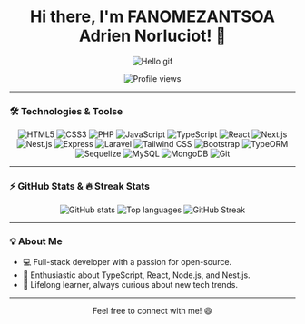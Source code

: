 <div align="center">

# Hi there, I'm FANOMEZANTSOA Adrien Norluciot! 👋

![Hello gif](https://media.giphy.com/media/Rpl1sod1vCXK0L2SUN/giphy.gif?cid=ecf05e47wtov4hm63a2pmvwj312f3obgsz41pt5linrtt8ni&ep=v1_gifs_search&rid=giphy.gif&ct=g)

![Profile views](https://komarev.com/ghpvc/?username=Norluciot&color=blue)

</div>

---

### 🛠 Technologies & Toolse

<p align="center">
    <img src="https://img.shields.io/badge/-HTML5-000?&logo=HTML5" alt="HTML5"/>
    <img src="https://img.shields.io/badge/-CSS3-000?&logo=CSS3" alt="CSS3"/>
    <img src="https://img.shields.io/badge/-PHP-000?&logo=PHP" alt="PHP"/>
    <img src="https://img.shields.io/badge/-JavaScript-000?&logo=JavaScript" alt="JavaScript"/>
    <img src="https://img.shields.io/badge/-TypeScript-000?&logo=TypeScript" alt="TypeScript"/>
    <img src="https://img.shields.io/badge/-React-000?&logo=React" alt="React"/>
    <img src="https://img.shields.io/badge/-Next.js-000?&logo=Next.js" alt="Next.js"/>
    <img src="https://img.shields.io/badge/-Nest.js-000?&logo=NestJS" alt="Nest.js"/>
    <img src="https://img.shields.io/badge/-Express.js-000?&logo=Express" alt="Express"/>
    <img src="https://img.shields.io/badge/-Laravel-000?&logo=Laravel" alt="Laravel"/>
    <img src="https://img.shields.io/badge/-Tailwind--CSS-000?&logo=Tailwind-CSS" alt="Tailwind CSS"/>
    <img src="https://img.shields.io/badge/-Bootstrap-000?&logo=Bootstrap" alt="Bootstrap"/>
    <img src="https://img.shields.io/badge/-TypeORM-000?&logo=TypeORM" alt="TypeORM"/>
    <img src="https://img.shields.io/badge/-Sequelize-000?&logo=Sequelize" alt="Sequelize"/>
    <img src="https://img.shields.io/badge/-MySQL-000?&logo=MySQL" alt="MySQL"/>
    <img src="https://img.shields.io/badge/-MongoDB-000?&logo=MongoDB" alt="MongoDB"/>
    <img src="https://img.shields.io/badge/-Git-000?&logo=Git" alt="Git"/>
</p>

---

### ⚡ GitHub Stats & 🔥 Streak Stats

<p align="center">
    <img src="https://github-readme-stats.vercel.app/api?username=Norluciot&show_icons=true&theme=radical" alt="GitHub stats"/>
    <img src="https://github-readme-stats.vercel.app/api/top-langs/?username=Norluciot&layout=compact&theme=radical" alt="Top languages"/>
    <img src="https://github-readme-streak-stats.herokuapp.com/?user=Norluciot&theme=radical" alt="GitHub Streak"/>
</p>

---

### 💡 About Me

- 💻 Full-stack developer with a passion for open-source.
- 🚀 Enthusiastic about TypeScript, React, Node.js, and Nest.js.
- 🌱 Lifelong learner, always curious about new tech trends.

---

<div align="center">

Feel free to connect with me! 😄

</div>
